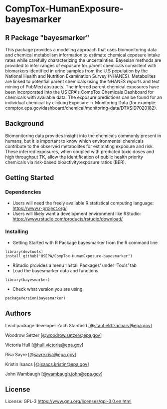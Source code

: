 # CompTox-HumanExposure-bayesmarker

## R Package "bayesmarker"

This package provides a modeling approach that uses biomonitoring data and chemical metabolism 
information to estimate chemical exposure intake rates while carefully characterizing the uncertainties. 
Bayesian methods are provided to infer ranges of exposure for parent chemicals consistent with 
biomarkers identified in urine samples from the U.S population by the National Health and 
Nutrition Examination Survey (NHANES). Metabolites are linked to potential parent chemicals 
using the NHANES reports and text mining of PubMed abstracts. The inferred parent chemical
exposures have been incorporated into the US EPA's CompTox Chemicals Dashboard for chemicals
with available data. The exposure predictions can be found for an individual chemical by clicking 
Exposure -> Monitoring Data (for example: comptox.epa.gov/dashboard/chemical/monitoring-data/DTXSID7020182). 


## Background

Biomonitoring data provides insight into the chemicals commonly present in humans, but it is 
important to know which environmental chemicals contribute to the observed metabolites for 
estimating exposure and risk. These inferred exposures, when coupled with predicted toxic doses and high throughput TK, 
allow the identification of public health priority chemicals via risk-based bioactivity:exposure ratios (BER).


## Getting Started

### Dependencies

* Users will need the freely available R statistical computing language: <https://www.r-project.org/>
* Users will likely want a development environment like RStudio: <https://www.rstudio.com/products/rstudio/download/>

### Installing

* Getting Started with R Package bayesmarker from the R command line
``` 
library(devtools)
install_github("USEPA/CompTox-HumanExposure-bayesmarker")
```
* RStudio provides a menu ‘Install Packages’ under ‘Tools’ tab
* Load the bayesmarker data and functions
``` 
library(bayesmarker)
```
* Check what version you are using
```
packageVersion(bayesmarker)
```

## Authors

Lead package developer Zach Stanfield 
[@stanfield.zachary@epa.gov]

Woodrow Setzer 
[@woodrow.setzer@epa.gov]

Victoria Hull 
[@hull.victoria@epa.gov]

Risa Sayre 
[@sayre.risa@epa.gov]

Kristin Isaacs 
[@isaacs.kristin@epa.gov]

John Wambaugh 
[@wambaugh.john@epa.gov]



## License

License: GPL-3 <https://www.gnu.org/licenses/gpl-3.0.en.html>

